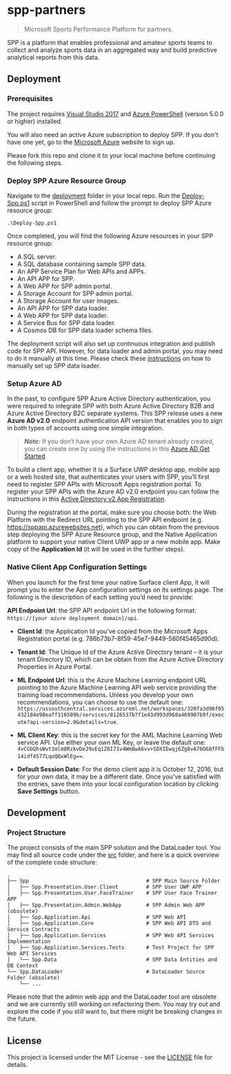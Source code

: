 ﻿spp-partners
================================================
> Microsoft Sports Performance Platform for partners.

SPP is a platform that enables professional and amateur sports teams to collect and analyze sports data in an aggregated way and build predictive analytical reports from this data.

## Deployment

### Prerequisites

The project requires [Visual Studio 2017](https://www.visualstudio.com/) and [Azure PowerShell](https://docs.microsoft.com/en-us/powershell/azure/install-azurerm-ps) (version 5.0.0 or higher) installed.

You will also need an active Azure subscription to deploy SPP. If you don't have one yet, go to the [Microsoft Azure](https://azure.microsoft.com) website to sign up.

Please fork this repo and clone it to your local machine before continuing the following steps.

### Deploy SPP Azure Resource Group

Navigate to the [deployment](deployment) folder in your local repo. Run the [Deploy-Spp.ps1](deployment/Deploy-Spp.ps1) script in PowerShell and follow the prompt to deploy SPP Azure resource group:

```
.\Deploy-Spp.ps1
```

Once completed, you will find the following Azure resources in your SPP resource group:
 - A SQL server.
 - A SQL database containing sample SPP data.
 - An APP Service Plan for Web APIs and APPs.
 - An API APP for SPP.
 - A Web APP for SPP admin portal.
 - A Storage Account for SPP admin portal.
 - A Storage Account for user images.
 - An API APP for SPP data loader.
 - A Web APP for SPP data loader.
 - A Service Bus for SPP data loader.
 - A Cosmos DB for SPP data loader schema files.

The deployment script will also set up continuous integration and publish code for SPP API. However, for data loader and admin portal, you may need to do it manually at this time. Please check these [instructions](src/SPP.DataLoader/README.md) on how to manually set up SPP data loader.

### Setup Azure AD

In the past, to configure SPP Azure Active Directory authentication, you were required to integrate SPP with both Azure Active Directory B2B and Azure Active Directory B2C separate systems. This SPP release uses a new **Azure AD v2.0** endpoint authentication API version that enables you to sign in both types of accounts using one simple integration.

> ***Note:*** If you don’t have your own Azure AD tenant already created, you can create one by using the instructions in this [Azure AD Get Started]( https://docs.microsoft.com/en-us/azure/active-directory/get-started-azure-ad)

To build a client app, whether it is a Surface UWP desktop app, mobile app or a web hosted site, that authenticates your users with SPP, you’ll first need to register SPP APIs with Microsoft Apps registration portal. To register your SPP APIs with the Azure AD v2.0 endpoint you can follow the instructions in this [Active Directory v2 App Registration](https://docs.microsoft.com/en-us/azure/active-directory/develop/active-directory-v2-app-registration).

During the registration at the portal, make sure you choose both: the Web Platform with the Redirect URL pointing to the SPP API endpoint (e.g. https://sppapi.azurewebsites.net), which you can obtain from the previous step deploying the SPP Azure Resource group, and the Native Application platform to support your native Client UWP app or a new mobile app.
Make copy of the **Application Id** (it will be used in the further steps).

### Native Client App Configuration Settings

When you launch for the first time your native Surface client App, it will prompt you to enter the App configuration settings on its settings page. The following is the description of each setting you’d need to provide:

**API Endpoint Url**: the SPP API endpoint Url in the following format: `https://[your azure deployment domain]/api`.

- **Client Id**: the Application Id you’ve copied from the Microsoft Apps Registration portal (e.g. 786b73b7-8f59-45e7-9449-580f45465d90d).

- **Tenant Id**: The Unique Id of the Azure Active Directory tenant – it is your tenant Directory ID, which can be obtain from the Azure Active Directory Properties in Azure Portal.

- **ML Endpoint Url**: this is the Azure Machine Learning endpoint URL pointing to the Azure Machine Learning API web service providing the training load recommendations. Unless you develop your own recommendations, you can choose to use the default one: ` https://ussouthcentral.services.azureml.net/workspaces/320fa3d96f05432184e98eaff316509b/services/8126537b7f1e43d993d968a469907b9f/execute?api-version=2.0&details=true`.

- **ML Client Key**: this is the secret key for the AML Machine Learning Web service API. Use either your own ML Key, or leave the default one: `4vCGbQhsWvt1mlm8RzkvDeJ9vEq1Z6I71v4Wm8wA6vv+SDXIEwqj6Zg8vA76O68fFFb14idf4577LqoQQxWlEg==`.

- **Default Session Date**: For the demo client app it is October 12, 2016, but for your own data, it may be a different date.
Once you’ve satisfied with the entries, save them into your local configuration location by clicking **Save Settings** button.


## Development

### Project Structure

The project consists of the main SPP solution and the DataLoader tool. You may find all source code under the [src](src) folder, and here is a quick overview of the complete code structure:

    .
    ├── Spp                                      # SPP Main Source Folder
    │   ├── Spp.Presentation.User.Client         # SPP User UWP APP
    │   ├── Spp.Presentation.User.FaceTrainer    # SPP User Face Trainer APP
    │   ├── Spp.Presentation.Admin.WebApp        # SPP Admin Web APP (obsolete)
    │   ├── Spp.Application.Api                  # SPP Web API
    │   ├── Spp.Application.Core                 # SPP Web API DTO and Service Contracts
    │   ├── Spp.Application.Services             # SPP Web API Services Implementation
    │   ├── Spp.Application.Services.Tests       # Test Project for SPP Web API Services
    │   └── Spp.Data                             # SPP Data Entities and DB Context
    └── Spp.DataLoader                           # DataLoader Source Folder (obsolete)
        └── ...

Please note that the admin web app and the DataLoader tool are obsolete and we are currently still working on refactoring them. You may try out and explore the code if you still want to, but there might be breaking changes in the future.

## License

This project is licensed under the MIT License - see the [LICENSE](LICENSE) file for details.

